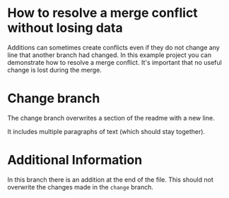 
# How to resolve a merge conflict without losing data
Additions can sometimes create conflicts even if they do not change any line that another branch had changed.
In this example project you can demonstrate how to resolve a merge conflict.
It's important that no useful change is lost during the merge.

# Change branch
The change branch overwrites a section of the readme with a new line.

It includes multiple paragraphs of text (which should stay together).

# Additional Information
In this branch there is an addition at the end of the file.
This should not overwrite the changes made in the `change` branch.